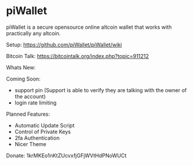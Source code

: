 piWallet
========

piWallet is a secure opensource online altcoin wallet that works with practically any altcoin.

Setup: https://github.com/piWallet/piWallet/wiki

Bitcoin Talk: https://bitcointalk.org/index.php?topic=911212

Whats New:


Coming Soon:
- support pin (Support is able to verify they are talking with the owner of the account)
- login rate limiting 


Planned Features:

- Automatic Update Script
- Control of Private Keys
- 2fa Authentication
- Nicer Theme

Donate: 
1krMKEo1nKtZUcvxfjGFjWVtHdPNoWUCt

